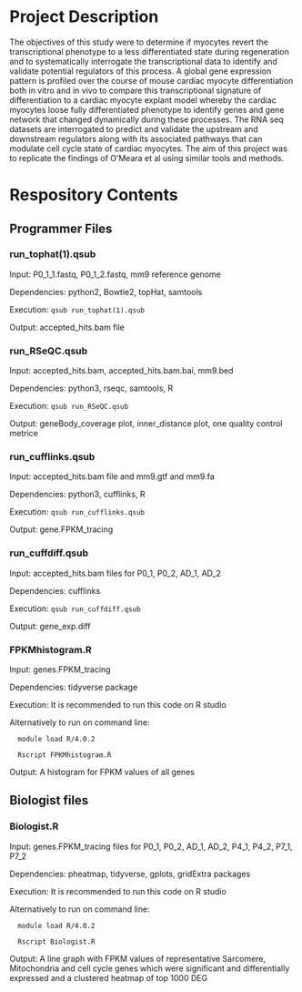 # Project Description

The objectives of this study were to determine if myocytes revert the transcriptional phenotype to a less differentiated state during regeneration and to systematically interrogate the transcriptional data to identify and validate potential regulators of this process. A global gene expression pattern is profiled over the course of mouse cardiac myocyte differentiation both in vitro and in vivo to compare this transcriptional signature of differentiation to a cardiac myocyte explant model whereby the cardiac myocytes loose fully differentiated phenotype to identify genes and gene network that changed dynamically during these processes. The RNA seq datasets are interrogated to predict and validate the upstream and downstream regulators along with its associated pathways that can modulate cell cycle state of cardiac myocytes. The aim of this project was to replicate the findings of O’Meara et al using similar tools and methods.

# Respository Contents

## Programmer Files

### run_tophat(1).qsub

Input: P0_1_1.fastq, P0_1_2.fastq, mm9 reference genome

Dependencies: python2, Bowtie2, topHat, samtools

Execution: `qsub run_tophat(1).qsub`

Output: accepted_hits.bam file

### run_RSeQC.qsub

Input: accepted_hits.bam, accepted_hits.bam.bai, mm9.bed

Dependencies: python3, rseqc, samtools, R

Execution: `qsub run_RSeQC.qsub`

Output: geneBody_coverage plot, inner_distance plot, one quality control metrice

### run_cufflinks.qsub

Input: accepted_hits.bam file and mm9.gtf and mm9.fa

Dependencies: python3, cufflinks, R

Execution: `qsub run_cufflinks.qsub`

Output: gene.FPKM_tracing

### run_cuffdiff.qsub

Input: accepted_hits.bam files for P0_1, P0_2, AD_1, AD_2

Dependencies: cufflinks

Execution: `qsub run_cuffdiff.qsub`

Output: gene_exp.diff

### FPKMhistogram.R

Input: genes.FPKM_tracing

Dependencies: tidyverse package

Execution: It is recommended to run this code on R studio

Alternatively to run on command line:

      module load R/4.0.2

      Rscript FPKMhistogram.R

Output: A histogram for FPKM values of all genes

## Biologist files

### Biologist.R

Input: genes.FPKM_tracing files for P0_1, P0_2, AD_1, AD_2, P4_1, P4_2, P7_1, P7_2

Dependencies: pheatmap, tidyverse, gplots, gridExtra packages

Execution: It is recommended to run this code on R studio

Alternatively to run on command line:

      module load R/4.0.2

      Rscript Biologist.R

Output: A line graph with FPKM values of representative Sarcomere, Mitochondria and cell cycle genes which were significant and differentially expressed and a clustered heatmap of top 1000 DEG
